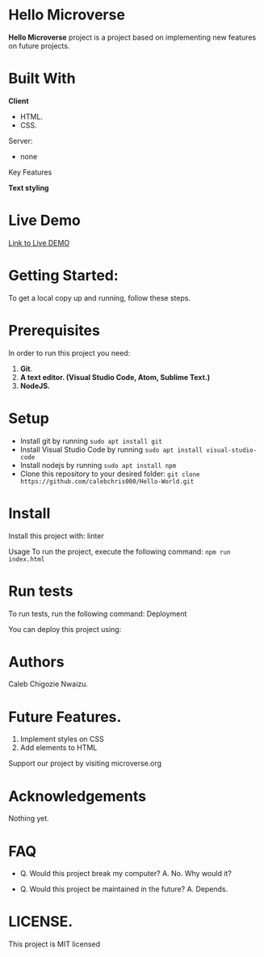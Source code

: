 # Hello Microverse

**Hello Microverse** project is a project based on implementing new features on future projects.

# Built With
  **Client**
  * HTML.
  * CSS.
  
  Server:
  * none

Key Features

 **Text styling**

# Live Demo
[Link to Live DEMO](https://calebchris000.github.io/Hello-World/)

# Getting Started:
To get a local copy up and running, follow these steps.

# Prerequisites

In order to run this project you need:
1. **Git**.
2. **A text editor. (Visual Studio Code, Atom, Sublime Text.)**
3. **NodeJS.**


# Setup
* Install git by running `sudo apt install git`
* Install Visual Studio Code by running `sudo apt install visual-studio-code`
* Install nodejs by running `sudo apt install npm`
* Clone this repository to your desired folder: `git clone https://github.com/calebchris000/Hello-World.git`

# Install
Install this project with: linter

Usage
To run the project, execute the following command: `npm run index.html`


# Run tests

To run tests, run the following command:
Deployment

You can deploy this project using:


# Authors

Caleb Chigozie Nwaizu.

# Future Features.

1. Implement styles on CSS
2. Add elements to HTML

Support our project by visiting microverse.org

# Acknowledgements
Nothing yet.

# FAQ
* Q. Would this project break my computer?
   A. No. Why would it?

* Q. Would this project be maintained in the future?
   A. Depends.

# LICENSE.
This project is MIT licensed
